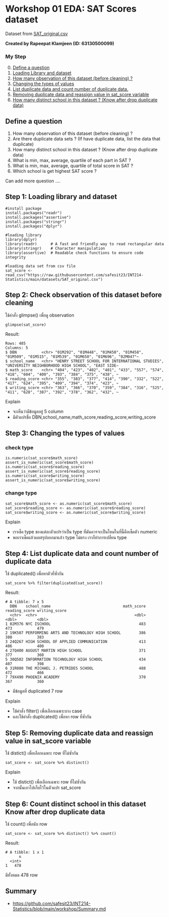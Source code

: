 # Workshop 01 EDA: SAT Scores dataset

Dataset from [SAT_original.csv](https://raw.githubusercontent.com/safesit23/INT214-Statistics/main/datasets/SAT_original.csv)

**Created by Rapeepat Klamjeen (ID: 63130500099)**

### My Step
0. [Define a question](#Define-a-question)
1. [Loading Library and dataset](#Step-1-Loading-library-and-dataset)
2. [How many observation of this dataset (before cleaning) ?](#Step-2-Check-observation-of-this-dataset-before-cleaning)
3. [Changing the types of values](#Step-3-Changing-the-types-of-values)
4. [List duplicate data and count number of duplicate data.](#Step-4-List-duplicate-data-and-count-number-of-duplicate-data)
5. [Removing duplicate data and reassign value in sat_score variable](#Step-5-Removing-duplicate-data-and-reassign-value-in-sat_score-variable)
6. [How many distinct school in this dataset ? (Know after drop duplicate data)](#Step-6-Count-distinct-school-in-this-dataset-Know-after-drop-duplicate-data)

## Define a question

1. How many observation of this dataset (before cleaning) ?
2. Are there duplicate data sets ? (If have duplicate data, list the data that duplicate)
3. How many distinct school in this dataset ? (Know after drop duplicate data)
4. What is min, max, average, quartile of each part in SAT ?
5. What is min, max, average, quartile of total score in SAT ?
6. Which school is get highest SAT score ?

Can add more question ....

## Step 1: Loading library and dataset

```
#install package
install.packages("readr")
install.packages("assertive")
install.packages("stringr")
install.packages("dplyr")

#loading library
library(dplyr)
library(readr)      # A fast and friendly way to read rectangular data
library(stringr)    # Character manipulation
library(assertive)  # Readable check functions to ensure code integrity

#loading data set from csv file
sat_score <- read_csv("https://raw.githubusercontent.com/safesit23/INT214-Statistics/main/datasets/SAT_original.csv")
```

## Step 2: Check observation of this dataset before cleaning

ใช้คำสั่ง glimpse() เพื่อดู observation

```
glimpse(sat_score)
```

Result:

```
Rows: 485
Columns: 5
$ DBN           <chr> "01M292", "01M448", "01M450", "01M458", "01M509", "01M515", "01M539", "01M650", "01M696", "02M047"~
$ school_name   <chr> "HENRY STREET SCHOOL FOR INTERNATIONAL STUDIES", "UNIVERSITY NEIGHBORHOOD HIGH SCHOOL", "EAST SIDE~
$ math_score    <chr> "404", "423", "402", "401", "433", "557", "574", "418", "604", "400", "393", "384", "375", "438", ~
$ reading_score <chr> "355", "383", "377", "414", "390", "332", "522", "417", "624", "395", "409", "394", "374", "423", ~
$ writing_score <chr> "363", "366", "370", "359", "384", "316", "525", "411", "628", "387", "392", "378", "362", "432", ~
```

Explain

- จะเห็นว่ามีข้อมูลอยู่ 5 column
- มีตัวแปรชื่อ DBN,school_name,math_score,reading_score,writing_score

## Step 3: Changing the types of values

### check type
```
is.numeric(sat_score$math_score)
assert_is_numeric(sat_score$math_score)
is.numeric(sat_score$reading_score)
assert_is_numeric(sat_score$reading_score)
is.numeric(sat_score$writing_score)
assert_is_numeric(sat_score$writing_score)
```

### change type
```
sat_score$math_score <- as.numeric(sat_score$math_score)
sat_score$reading_score <- as.numeric(sat_score$reading_score)
sat_score$writing_score <- as.numeric(sat_score$writing_score)
```

Explain

- เราเช็ค type ของแต่ละตัวแปรว่าเป็น type ที่มันควรจะเป็นไหมในที่นี้คือเช็คตัว numeric
- พอเราเช็คแล้วผลสรุปออกมาแล้ว type ไม่ตรง เราก็ทำการเปลี่ยน type

## Step 4: List duplicate data and count number of duplicate data

ใช้ duplicated() เพื่อหาตัวที่ซ้ำกัน

```
sat_score %>% filter(duplicated(sat_score))
```

Result:

```
# A tibble: 7 x 5
  DBN    school_name                                math_score reading_score writing_score
  <chr>  <chr>                                           <dbl>         <dbl>         <dbl>
1 02M376 NYC ISCHOOL                                       483           473           479
2 19K507 PERFORMING ARTS AND TECHNOLOGY HIGH SCHOOL        386           380           383
3 24Q267 HIGH SCHOOL OF APPLIED COMMUNICATION              413           406           400
4 27Q400 AUGUST MARTIN HIGH SCHOOL                         371           377           360
5 30Q502 INFORMATION TECHNOLOGY HIGH SCHOOL                434           407           398
6 31R080 THE MICHAEL J. PETRIDES SCHOOL                    488           472           466
7 79X490 PHOENIX ACADEMY                                   370           367           360
```
- มีข้อมูลที่ duplicated 7 row

Explain

- ใช้คำสั่ง filter() เพื่อเลือกเฉพาะบาง case
- และใช้คำสั่ง duplicated() เพื่อหา row ที่ซ้ำกัน

## Step 5: Removing duplicate data and reassign value in sat_score variable

ใช้ distict() เพื่อเลือกเฉพาะ row ที่ไม่ซ้ำกัน
```
sat_score <- sat_score %>% distinct()
```

Explain

- ใช้ distict() เพื่อเลือกเฉพาะ row ที่ไม่ซ้ำกัน
- จากนั้นเอาไปเก็บไว้ในตัวแปร sat_score

## Step 6: Count distinct school in this dataset Know after drop duplicate data

ใช้ count() เพื่อนับ row
```
sat_score <- sat_score %>% distinct() %>% count()
```

Result:

```
# A tibble: 1 x 1
      n
  <int>
1   478
```
มีทั้งหมด 478 row

## Summary
- https://github.com/safesit23/INT214-Statistics/blob/main/workshop/Summary.md
